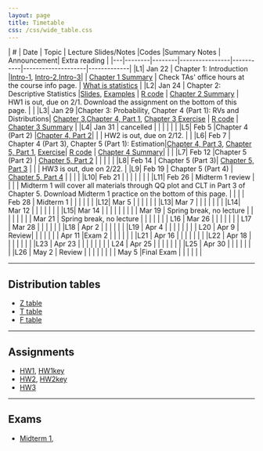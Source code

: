 ```yaml
---
layout: page
title: Timetable
css: /css/wide_table.css
---
```




| # | Date | Topic    | Lecture Slides/Notes         |Codes      |Summary Notes  | Announcement| Extra reading |
|---|--------|--------|----------------|-----------|--------------------|-------------|
|L1| Jan 22 | Chapter 1: Introduction  |[Intro-1](https://github.com/dzwang91/stat324/raw/gh-pages/lectures/stat324intro1.pdf), [Intro-2](https://github.com/dzwang91/stat324/raw/gh-pages/lectures/stat324intro2.pptx),[Intro-3](https://github.com/dzwang91/stat324/raw/gh-pages/lectures/stat324intro3.pdf)|      | [Chapter 1 Summary](https://github.com/dzwang91/stat324/raw/gh-pages/notessummary/Chapter1notes.pdf) | Check TAs' office hours at the course info page.   |  [What is statistics](https://github.com/dzwang91/stat371/raw/gh-pages/extrareading/what-is-statistics.pdf)     |
|L2| Jan 24 | Chapter 2: Descriptive Statistics  |[Slides](https://github.com/dzwang91/stat324/raw/gh-pages/lectures/chapter2.pdf), [Examples](https://github.com/dzwang91/stat324/raw/gh-pages/lectures/chapter2-examples.pptx) | [R code](https://github.com/dzwang91/stat324/raw/gh-pages/R/chapter2R.txt)  | [Chapter 2 Summary](https://github.com/dzwang91/stat324/raw/gh-pages/notessummary/Chapter2notes.pdf) |   HW1 is out, due on 2/1. Download the assignment on the bottom of this page.   |     |
|L3| Jan 29 |Chapter 3: Probability, Chapter 4 (Part 1): RVs and Distributions| [Chapter 3](https://github.com/dzwang91/stat324/raw/gh-pages/lectures/chapter3.pdf),[Chapter 4, Part 1](https://github.com/dzwang91/stat324/raw/gh-pages/lectures/chapter4-1.pdf), [Chapter 3 Exercise](https://github.com/dzwang91/stat324/raw/gh-pages/lectures/Chapter3exercise.pptx)   | [R code](https://github.com/dzwang91/stat324/raw/gh-pages/R/chapter3R.txt)  |  [Chapter 3 Summary](https://github.com/dzwang91/stat324/raw/gh-pages/notessummary/Chapter3notes.pdf)   |
|L4| Jan 31 | cancelled |   |    |    |      |    |
|L5| Feb 5 |Chapter 4 (Part 2)  |[Chapter 4, Part 2](https://github.com/dzwang91/stat324/raw/gh-pages/lectures/chapter4-2.pdf)|  | |  HW2 is out, due on 2/12.  |      |
|L6| Feb 7 | Chapter 4 (Part 3), Chapter 5 (Part 1): Estimation|[Chapter 4, Part 3](https://github.com/dzwang91/stat324/raw/gh-pages/lectures/chapter4-2.pdf), [Chapter 5, Part 1](https://github.com/dzwang91/stat324/raw/gh-pages/lectures/chapter5-1.pdf), [Exercise](https://github.com/dzwang91/stat324/raw/gh-pages/lectures/Chapter4exercise.pdf)| [R code](https://github.com/dzwang91/stat324/raw/gh-pages/R/chapter4R.txt)   |  [Chapter 4 Summary](https://github.com/dzwang91/stat324/raw/gh-pages/notessummary/Chapter4notes.pdf)|      |      |
|L7| Feb 12 |Chapter 5 (Part 2) | [Chapter 5, Part 2](https://github.com/dzwang91/stat324/raw/gh-pages/lectures/chapter5-2.pdf) |    |    |    |      |
|L8| Feb 14 | Chapter 5 (Part 3)| [Chapter 5, Part 3](https://github.com/dzwang91/stat324/raw/gh-pages/lectures/chapter5-3.pdf)    |    |    |  HW3 is out, due on 2/22.    |
|L9| Feb 19 | Chapter 5 (Part 4) | [Chapter 5, Part 4](https://github.com/dzwang91/stat324/raw/gh-pages/lectures/chapter5-4.pdf)     |    |  |      |
|L10| Feb 21 | |  |  |    |       |      |
|L11| Feb 26 | Midterm 1 review |    |     |       |  Midterm 1 will cover all materials through QQ plot and CLT in Part 3 of Chapter 5. Download Midterm 1 practice on the bottom of this page. |   |
|  | Feb 28 | Midterm 1 |    |   |    |      |      |
|L12| Mar 5 |  |   |  |     |      |
|L13| Mar 7 |   | | |  |      |      |
|L14| Mar 12 |  |   |   |  |      |      |
|L15| Mar 14 | | |   |   |      |      |
| | Mar 19 | Spring break, no lecture | |    |      |      |      |
| | Mar 21 | Spring break, no lecture |   |       |      |      |      |
| L16   | Mar 26 |   |       |      |      |      |
| L17   | Mar 28 |  |       |      |      |      |
|L18 | Apr 2 |  |  |      | |      |
|L19 | Apr 4 |   |    |     | |   |  |
| L20  | Apr 9 | Review|     |      |      |      |
|  | Apr 11 |Exam 2 |      |     |   |  |  |
|L21 | Apr 16 |  |      |     |  |   |  |
|L22 | Apr 18 | |  |   |    |  |  |
|L23 | Apr 23 | |  |     |  |  |      |
| L24 | Apr 25 | |       |  |  |  |  |
|L25 | Apr 30 | |  |     |   |  |  |
|L26 | May 2 | Review  |        |     |    |  |  |
| | May 5  |Final Exam |         |     |    |  |  |

-----------------------------------------------------------------------------------------------
## Distribution tables

- [Z table](https://github.com/dzwang91/stat324/raw/gh-pages/distributiontables/Ztable.pdf   )
- [T table](https://github.com/dzwang91/stat324/raw/gh-pages/distributiontables/T-table.pdf)
- [F table](https://github.com/dzwang91/stat324/raw/gh-pages/distributiontables/F-table.pdf)

-------------------------------------------------------------------------------------------------

## Assignments
- [HW1](https://github.com/dzwang91/stat324/raw/gh-pages/hw/hw1.pdf), [HW1key](https://github.com/dzwang91/stat324/raw/gh-pages/hw/hw1key.pdf)
- [HW2](https://github.com/dzwang91/stat324/raw/gh-pages/hw/hw2.pdf),  [HW2key](https://github.com/dzwang91/stat324/raw/gh-pages/hw/hw2key.pdf)
- [HW3](https://github.com/dzwang91/stat324/raw/gh-pages/hw/hw3.pdf)



--------------------------------------------------------------------------------------------------

## Exams
- [Midterm 1](https://github.com/dzwang91/stat324/raw/gh-pages/hw/Midterm1Practice.pdf), 












